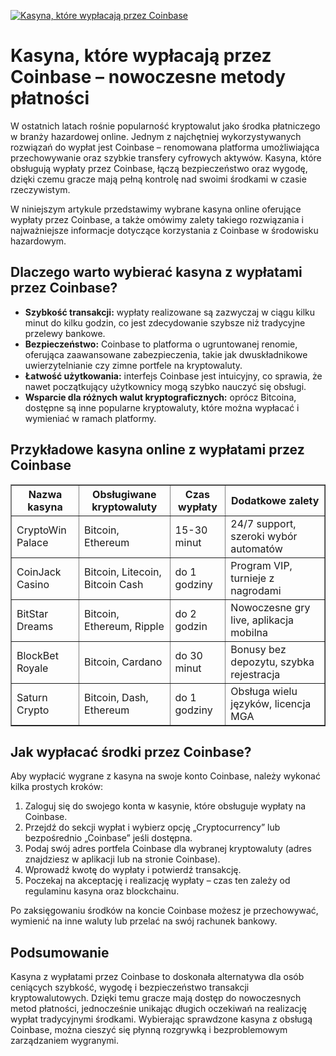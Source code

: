 [![Kasyna, które wypłacają przez Coinbase](https://123-caf.pages.dev/gitsignup.png)](https://vrmoo.ru/Bt82HjjY)

<h1>Kasyna, które wypłacają przez Coinbase – nowoczesne metody płatności</h1> <p>W ostatnich latach rośnie popularność kryptowalut jako środka płatniczego w branży hazardowej online. Jednym z najchętniej wykorzystywanych rozwiązań do wypłat jest Coinbase – renomowana platforma umożliwiająca przechowywanie oraz szybkie transfery cyfrowych aktywów. Kasyna, które obsługują wypłaty przez Coinbase, łączą bezpieczeństwo oraz wygodę, dzięki czemu gracze mają pełną kontrolę nad swoimi środkami w czasie rzeczywistym.</p> <p>W niniejszym artykule przedstawimy wybrane kasyna online oferujące wypłaty przez Coinbase, a także omówimy zalety takiego rozwiązania i najważniejsze informacje dotyczące korzystania z Coinbase w środowisku hazardowym.</p>  <h2>Dlaczego warto wybierać kasyna z wypłatami przez Coinbase?</h2> <ul>   <li><strong>Szybkość transakcji:</strong> wypłaty realizowane są zazwyczaj w ciągu kilku minut do kilku godzin, co jest zdecydowanie szybsze niż tradycyjne przelewy bankowe.</li>   <li><strong>Bezpieczeństwo:</strong> Coinbase to platforma o ugruntowanej renomie, oferująca zaawansowane zabezpieczenia, takie jak dwuskładnikowe uwierzytelnianie czy zimne portfele na kryptowaluty.</li>   <li><strong>Łatwość użytkowania:</strong> interfejs Coinbase jest intuicyjny, co sprawia, że nawet początkujący użytkownicy mogą szybko nauczyć się obsługi.</li>   <li><strong>Wsparcie dla różnych walut kryptograficznych:</strong> oprócz Bitcoina, dostępne są inne popularne kryptowaluty, które można wypłacać i wymieniać w ramach platformy.</li> </ul>  <h2>Przykładowe kasyna online z wypłatami przez Coinbase</h2> <table border="1" cellpadding="8" cellspacing="0">   <thead>     <tr>       <th>Nazwa kasyna</th>       <th>Obsługiwane kryptowaluty</th>       <th>Czas wypłaty</th>       <th>Dodatkowe zalety</th>     </tr>   </thead>   <tbody>     <tr>       <td>CryptoWin Palace</td>       <td>Bitcoin, Ethereum</td>       <td>15-30 minut</td>       <td>24/7 support, szeroki wybór automatów</td>     </tr>     <tr>       <td>CoinJack Casino</td>       <td>Bitcoin, Litecoin, Bitcoin Cash</td>       <td>do 1 godziny</td>       <td>Program VIP, turnieje z nagrodami</td>     </tr>     <tr>       <td>BitStar Dreams</td>       <td>Bitcoin, Ethereum, Ripple</td>       <td>do 2 godzin</td>       <td>Nowoczesne gry live, aplikacja mobilna</td>     </tr>     <tr>       <td>BlockBet Royale</td>       <td>Bitcoin, Cardano</td>       <td>do 30 minut</td>       <td>Bonusy bez depozytu, szybka rejestracja</td>     </tr>     <tr>       <td>Saturn Crypto</td>       <td>Bitcoin, Dash, Ethereum</td>       <td>do 1 godziny</td>       <td>Obsługa wielu języków, licencja MGA</td>     </tr>   </tbody> </table>  <h2>Jak wypłacać środki przez Coinbase?</h2> <p>Aby wypłacić wygrane z kasyna na swoje konto Coinbase, należy wykonać kilka prostych kroków:</p> <ol>   <li>Zaloguj się do swojego konta w kasynie, które obsługuje wypłaty na Coinbase.</li>   <li>Przejdź do sekcji wypłat i wybierz opcję „Cryptocurrency” lub bezpośrednio „Coinbase” jeśli dostępna.</li>   <li>Podaj swój adres portfela Coinbase dla wybranej kryptowaluty (adres znajdziesz w aplikacji lub na stronie Coinbase).</li>   <li>Wprowadź kwotę do wypłaty i potwierdź transakcję.</li>   <li>Poczekaj na akceptację i realizację wypłaty – czas ten zależy od regulaminu kasyna oraz blockchainu.</li> </ol> <p>Po zaksięgowaniu środków na koncie Coinbase możesz je przechowywać, wymienić na inne waluty lub przelać na swój rachunek bankowy.</p>  <h2>Podsumowanie</h2> <p>Kasyna z wypłatami przez Coinbase to doskonała alternatywa dla osób ceniących szybkość, wygodę i bezpieczeństwo transakcji kryptowalutowych. Dzięki temu gracze mają dostęp do nowoczesnych metod płatności, jednocześnie unikając długich oczekiwań na realizację wypłat tradycyjnymi środkami. Wybierając sprawdzone kasyna z obsługą Coinbase, można cieszyć się płynną rozgrywką i bezproblemowym zarządzaniem wygranymi.</p>